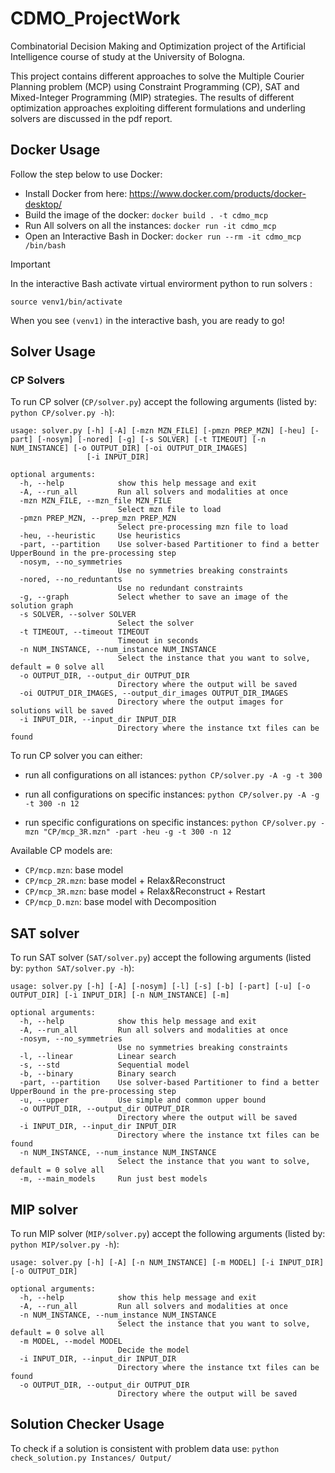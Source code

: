 # CDMO_ProjectWork
Combinatorial Decision Making and Optimization project of the Artificial Intelligence course of study at the University of Bologna.

This project contains different approaches to solve the Multiple Courier Planning problem (MCP) using Constraint Programming (CP), SAT and Mixed-Integer Programming (MIP) strategies. The results of different optimization approaches exploiting different formulations and underling solvers are discussed in the pdf report.

## Docker Usage
Follow the step below to use Docker:
- Install Docker from here: https://www.docker.com/products/docker-desktop/
- Build the image of the docker: `docker build . -t cdmo_mcp`
- Run All solvers on all the instances: `docker run -it cdmo_mcp`
- Open an Interactive Bash in Docker: `docker run --rm -it cdmo_mcp /bin/bash`

> [!IMPORTANT]
> In the interactive Bash activate virtual envirorment python to run solvers :
> 
> `source venv1/bin/activate`
> 
> When you see `(venv1)` in the interactive bash, you are ready to go!

## Solver Usage
### CP Solvers
To run CP solver (`CP/solver.py`) accept the following arguments (listed by: `python CP/solver.py -h`):
```
usage: solver.py [-h] [-A] [-mzn MZN_FILE] [-pmzn PREP_MZN] [-heu] [-part] [-nosym] [-nored] [-g] [-s SOLVER] [-t TIMEOUT] [-n NUM_INSTANCE] [-o OUTPUT_DIR] [-oi OUTPUT_DIR_IMAGES]
                 [-i INPUT_DIR]

optional arguments:
  -h, --help            show this help message and exit
  -A, --run_all         Run all solvers and modalities at once
  -mzn MZN_FILE, --mzn_file MZN_FILE
                        Select mzn file to load
  -pmzn PREP_MZN, --prep_mzn PREP_MZN
                        Select pre-processing mzn file to load
  -heu, --heuristic     Use heuristics
  -part, --partition    Use solver-based Partitioner to find a better UpperBound in the pre-processing step
  -nosym, --no_symmetries
                        Use no symmetries breaking constraints
  -nored, --no_reduntants
                        Use no redundant constraints
  -g, --graph           Select whether to save an image of the solution graph
  -s SOLVER, --solver SOLVER
                        Select the solver
  -t TIMEOUT, --timeout TIMEOUT
                        Timeout in seconds
  -n NUM_INSTANCE, --num_instance NUM_INSTANCE
                        Select the instance that you want to solve, default = 0 solve all
  -o OUTPUT_DIR, --output_dir OUTPUT_DIR
                        Directory where the output will be saved
  -oi OUTPUT_DIR_IMAGES, --output_dir_images OUTPUT_DIR_IMAGES
                        Directory where the output images for solutions will be saved
  -i INPUT_DIR, --input_dir INPUT_DIR
                        Directory where the instance txt files can be found
```

To run CP solver you can either:
- run all configurations on all istances:
`python CP/solver.py -A -g -t 300`

- run all configurations on specific instances:
`python CP/solver.py -A -g -t 300 -n 12`

- run specific configurations on specific instances:
`python CP/solver.py -mzn "CP/mcp_3R.mzn" -part -heu -g -t 300 -n 12`

Available CP models are:
- `CP/mcp.mzn`: base model
- `CP/mcp_2R.mzn`: base model + Relax&Reconstruct
- `CP/mcp_3R.mzn`: base model + Relax&Reconstruct + Restart
- `CP/mcp_D.mzn`: base model with Decomposition

## SAT solver
To run SAT solver (`SAT/solver.py`) accept the following arguments (listed by: `python SAT/solver.py -h`):
```
usage: solver.py [-h] [-A] [-nosym] [-l] [-s] [-b] [-part] [-u] [-o OUTPUT_DIR] [-i INPUT_DIR] [-n NUM_INSTANCE] [-m]

optional arguments:
  -h, --help            show this help message and exit
  -A, --run_all         Run all solvers and modalities at once
  -nosym, --no_symmetries
                        Use no symmetries breaking constraints
  -l, --linear          Linear search
  -s, --std             Sequential model
  -b, --binary          Binary search
  -part, --partition    Use solver-based Partitioner to find a better UpperBound in the pre-processing step
  -u, --upper           Use simple and common upper bound
  -o OUTPUT_DIR, --output_dir OUTPUT_DIR
                        Directory where the output will be saved
  -i INPUT_DIR, --input_dir INPUT_DIR
                        Directory where the instance txt files can be found
  -n NUM_INSTANCE, --num_instance NUM_INSTANCE
                        Select the instance that you want to solve, default = 0 solve all
  -m, --main_models     Run just best models
```
## MIP solver
To run MIP solver (`MIP/solver.py`) accept the following arguments (listed by: `python MIP/solver.py -h`):
```
usage: solver.py [-h] [-A] [-n NUM_INSTANCE] [-m MODEL] [-i INPUT_DIR] [-o OUTPUT_DIR]

optional arguments:
  -h, --help            show this help message and exit
  -A, --run_all         Run all solvers and modalities at once
  -n NUM_INSTANCE, --num_instance NUM_INSTANCE
                        Select the instance that you want to solve, default = 0 solve all
  -m MODEL, --model MODEL
                        Decide the model
  -i INPUT_DIR, --input_dir INPUT_DIR
                        Directory where the instance txt files can be found
  -o OUTPUT_DIR, --output_dir OUTPUT_DIR
                        Directory where the output will be saved
```
## Solution Checker Usage
To check if a solution is consistent with problem data use:
`python check_solution.py Instances/ Output/`
